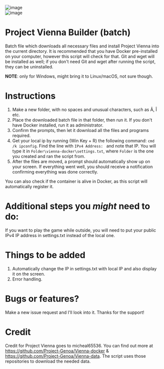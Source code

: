 ![image](https://forthebadge.com/images/badges/works-on-my-machine.svg)  
![image](https://forthebadge.com/images/badges/code-it-test-it-break-it.svg)

# Project Vienna Builder (batch)
Batch file which downloads all necessary files and install Project Vienna into the current directory. It is recommended that you have Docker pre-installed on your computer, however this script will check for that. Git and wget will be installed as well; if you don't need Git and wget after running the script, they can be uninstalled.

**NOTE**: only for Windows, might bring it to Linux/macOS, not sure though.

# Instructions
1. Make a new folder, with no spaces and unusual characters, such as Ă, Î etc.
2. Place the downloaded batch file in that folder, then run it. If you don't have Docker installed, run it as administrator.
3. Confirm the prompts, then let it download all the files and programs required.
4. Get your local ip by running (Win Key + R) the following command: `cmd /k ipconfig`. Find the line with `IPv4 Address: ` and note that IP. You will type it in `Folder\vienna-docker\settings.txt`, where `Folder` is the one you created and ran the script from.
5. After the files are moved, a prompt should automatically show up on your screen. If everything went well, you should receive a notification confirming everything was done correctly.

You can also check if the container is alive in Docker, as this script will automatically register it.

# Additional steps you *might* need to do:
If you want to play the game while outside, you will need to put your public IPv4 IP address in settings.txt instead of the local one.

# Things to be added
1. Automatically change the IP in settings.txt with local IP and also display it on the screen.
2. Error handling.

# Bugs or features?
Make a new issue request and I'll look into it. Thanks for the support!

# Credit
Credit for Project Vienna goes to micheal65536. You can find out more at https://github.com/Project-Genoa/Vienna-docker & https://github.com/Project-Genoa/Vienna-data. The script uses those repositories to download the needed data.
